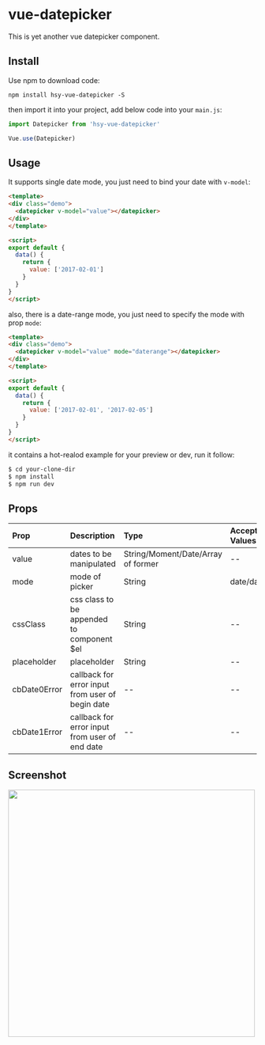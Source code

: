 # vue-datepicker

This is yet another vue datepicker component.

## Install

Use npm to download code:

```
npm install hsy-vue-datepicker -S
```

then import it into your project, add below code into your `main.js`:

```js
import Datepicker from 'hsy-vue-datepicker'

Vue.use(Datepicker)
```

## Usage

It supports single date mode, you just need to bind your date with `v-model`:

```html
<template>
<div class="demo">
  <datepicker v-model="value"></datepicker>
</div>
</template>

<script>
export default {
  data() {
    return {
      value: ['2017-02-01']
    }
  }
}
</script>
```

also, there is a date-range mode, you just need to specify the mode with prop `mode`:

```html
<template>
<div class="demo">
  <datepicker v-model="value" mode="daterange"></datepicker>
</div>
</template>

<script>
export default {
  data() {
    return {
      value: ['2017-02-01', '2017-02-05']
    }
  }
}
</script>
```

it contains a hot-realod example for your preview or dev, run it follow:

```sh
$ cd your-clone-dir
$ npm install
$ npm run dev
```

## Props

| Prop         | Description                                      | Type                               | Accepted Values | Default  |
|:-------------|:-------------------------------------------------|:-----------------------------------|:----------------|:---------|
| value        | dates to be manipulated                          | String/Moment/Date/Array of former | --              | moment() |
| mode         | mode of picker                                   | String                             | date/daterange  | date     |
| cssClass     | css class to be appended to component $el        | String                             | --              | --       |
| placeholder  | placeholder                                      | String                             | --              | --       |
| cbDate0Error | callback for error input from user of begin date | --                                 | --              |          |
| cbDate1Error | callback for error input from user of end date   | --                                 | --              |          |

## Screenshot

<img src="http://og9g58alt.bkt.clouddn.com/datepicker.png" width="500">
